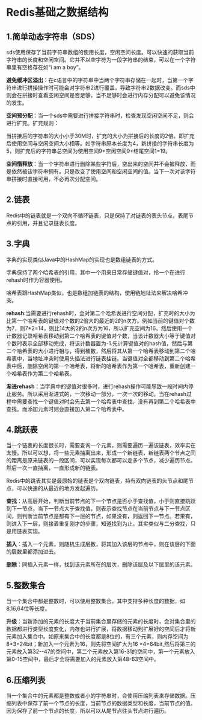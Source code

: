 # Redis基础之数据结构

## 1.简单动态字符串（SDS）

sds使用保存了当前字符串数组的使用长度，空闲空间长度。可以快速的获取当前字符串的长度和空闲空间。它并不以空字符为一段字符串的结束，可以在一个字符串里有空格存在如“i am a boy”。

**避免缓冲区溢出**：在c语言中的字符串中当两个字符串存储在一起时，当第一个字符串进行拼接操作时可能会对字符串2进行覆盖，导致字符串2数据改变。而sds中则会在拼接时查看空闲空间是否足够，当不足够时会进行内存分配可以避免该情况的发生。

**空间预分配**：当一个sds中需要进行拼接字符串时，检查发现空闲空间不足，则会进行扩充。扩充规则：

当拼接后的字符串的大小小于30M时，扩充的大小为拼接后的长度的2倍。即扩充后使用空间与空闲空间大小相等。如字符串原本长度为4，新拼接的字符串长度为5，则扩充后的字符串总空间为使用空间9+空闲空间9+结尾空间1=19。

**空间惰释放**：当一个字符串进行删除某些字符后，空出来的空间并不会被释放，而是依然被该字符串拥有。只是改变了使用空间和空闲空间的值。当下一次对该字符串拼接时直接可用，不必再次分配空间。

## 2.链表

Redis中的链表就是一个双向不循环链表，只是保持了对链表的表头节点，表尾节点的引用，并且记录链表长度。

## 3.字典

字典的实现类似Java中的HashMap的实现也是数组链表的方式。

字典保持了两个哈希表的引用，其中一个用来日常存储键值对，拎一个在进行rehash时作为容器使用。

哈希表跟HashMap类似，也是数组加链表的结构，使用链地址法来解决哈希冲突。

**rehash**:当需要进行rehash时，会对第二个哈希表进行空间分配，扩充时的大小为比第一个哈希表的键值对个数的2倍大的最近的2的n次方。例如当前的键值对个数为7，则7*2=14，则比14大的2的n次方为16，所以扩充空间为16。然后使用一个计数器记录哈希表移动到第二个哈希表的键值对个数，当该计数器大小等于键值对个数时表示全部移动完成，将该计数器置为-1.先计算键值对的hash值，然后与第二个哈希表的大小进行相与，得到桶数，然后将其从第一个哈希表移动到第二个哈希表中，当地址冲突时使用头插法进行链表挂链。当键值对全都移动到第二个哈希表中后，删除空闲的第一个哈希表，将新的哈希表作为第一个哈希表，重新创建一个哈希表作为第二个哈希表。

**渐进rehash**：当字典中的键值对很多时，进行rehash操作可能导致一段时间内停止服务。所以采用渐进式的，一次移动一部分，一次一次的移动。当在rehash过程中需要查找一个键值对时会先去第一个哈希表中查找，没有再到第二个哈希表中查找。而添加元素时则会直接加入第二个哈希表中。

## 4.跳跃表

当一个链表的长度很长时，需要查询一个元素，则需要遍历一遍该链表，效率实在太慢。所以可以想，将一些元素抽离出来，形成一个新链表，新链表两个节点之间的距离是原来链表的一段区间，可以实现每次都可以走多个节点，减少遍历节点。然后一次一直抽离，一直形成新的链表。

Redis中的跳表其实是最原始的链表是个双向链表，持有双向链表的头节点和尾节点，可以快速的从最近的地方发起遍历。

**查找**：从高层开始，判断当前节点的下一个节点是否小于查找值，小于则直接跳跃到下一节点，当下一节点大于查找值，则表示查找节点在当前节点与下一节点区间，则判断当前节点是都有下一层的节点，如果没有，则返回下一节点。若果有，则进入下一层，则接着重复刚才的步骤，知道找到为止。其实类似与二分查找，只是用链表实现。

**插入**：插入一个元素，则随机生成层数，将其加入该层的节点中，则在该层的下面的层数里都添加进去。

**删除**：同插入元素一样，找到该元素所在的层次，删除该层及以下层里的该元素。

## 5.整数集合

当一个集合中都是整数时，可以使用整数集合。其中支持多种长度的数据，如8,16,64位等长度。

**升级**：当新添加的元素的长度大于当前集合里存储的元素的长度时，会对集合里的数据都进行类型长度变化，内存也进行扩展，将数据移动到扩展好的空间后才将新元素加入集合中。如原来集合中的长度都是8位的，有三个元素，则内存空间为8*3=24bit；新加入一个元素为16，则先将空间扩大为16 *4=64bit,然后将第三的元素放入第32--47的空间中，第二个元素放入第16-31的空间中，第一个元素放入第0-15空间中，最后才会将需要加入的元素放入第48-63空间中。

## 6.压缩列表

当一个集合中的元素都是整数或者小的字符串时，会使用压缩列表来存储数据。压缩列表中保存了前一个节点的长度，当前节点的数据类型和长度，当前节点的值。因为保存了前一个节点的长度，所以可以从尾节点往头节点进行遍历。





















































